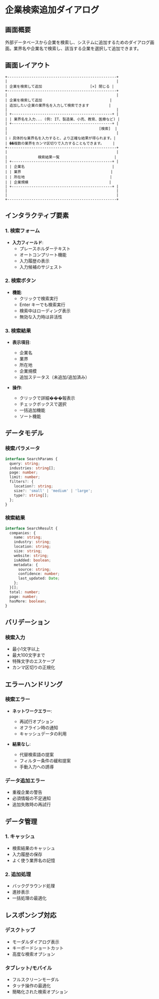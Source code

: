 # 企業検索追加ダイアログ

## 画面概要
外部データベースから企業を検索し、システムに追加するためのダイアログ画面。業界名や企業名で検索し、該当する企業を選択して追加できます。

## 画面レイアウト
```
+--------------------------------------------------+
|                                                  |
| 企業を検索して追加                      [×] 閉じる |
+--------------------------------------------------+
|                                                  |
| 企業を検索して追加                               |
| 追加したい企業の業界名を入力して検索できます         |
|                                                  |
| +----------------------------------------------+ |
| | 業界名を入力... (例: IT、製造業、小売、教育、医療など) |
| +----------------------------------------------+ |
|                                          [検索]  |
|                                                  |
| ℹ️ 具体的な業界名を入力すると、より正確な結果が得られます。|
| ��複数の業界をカンマ区切りで入力することもできます。    |
+--------------------------------------------------+
|                                                  |
|              検索結果一覧                         |
| +----------------------------------------------+ |
| | 企業名                                        |
| | 業界                                         |
| | 所在地                                       |
| | 企業規模                                     |
| +----------------------------------------------+ |
|                                                  |
|                                                  |
+--------------------------------------------------+
```

## インタラクティブ要素

### 1. 検索フォーム
- **入力フィールド**:
  - プレースホルダーテキスト
  - オートコンプリート機能
  - 入力履歴の表示
  - 入力候補のサジェスト

### 2. 検索ボタン
- **機能**:
  - クリックで検索実行
  - Enter キーでも検索実行
  - 検索中はローディング表示
  - 無効な入力時は非活性

### 3. 検索結果
- **表示項目**:
  - 企業名
  - 業界
  - 所在地
  - 企業規模
  - 追加ステータス（未追加/追加済み）

- **操作**:
  - クリックで詳細���報表示
  - チェックボックスで選択
  - 一括追加機能
  - ソート機能

## データモデル

### 検索パラメータ
```typescript
interface SearchParams {
  query: string;
  industries: string[];
  page: number;
  limit: number;
  filters?: {
    location?: string;
    size?: 'small' | 'medium' | 'large';
    type?: string[];
  };
}
```

### 検索結果
```typescript
interface SearchResult {
  companies: {
    name: string;
    industry: string;
    location: string;
    size: string;
    website: string;
    isAdded: boolean;
    metadata: {
      source: string;
      confidence: number;
      last_updated: Date;
    };
  }[];
  total: number;
  page: number;
  hasMore: boolean;
}
```

## バリデーション

### 検索入力
- 最小1文字以上
- 最大100文字まで
- 特殊文字のエスケープ
- カンマ区切りの正規化

## エラーハンドリング

### 検索エラー
- **ネットワークエラー**:
  - 再試行オプション
  - オフライン時の通知
  - キャッシュデータの利用

- **結果なし**:
  - 代替検索語の提案
  - フィルター条件の緩和提案
  - 手動入力への誘導

### データ追加エラー
- 重複企業の警告
- 必須情報の不足通知
- 追加失敗時の再試行

## データ管理

### 1. キャッシュ
- 検索結果のキャッシュ
- 入力履歴の保存
- よく使う業界名の記憶

### 2. 追加処理
- バックグラウンド処理
- 進捗表示
- 一括処理の最適化

## レスポンシブ対応

### デスクトップ
- モーダルダイアログ表示
- キーボードショートカット
- 高度な検索オプション

### タブレット/モバイル
- フルスクリーンモーダル
- タッチ操作の最適化
- 簡略化された検索オプション 